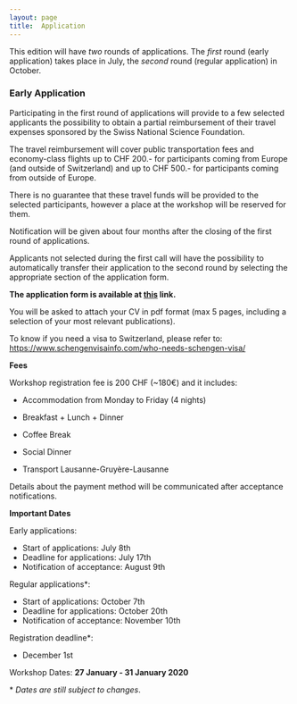 ```yaml
---
layout: page
title:  Application
---
```


This edition will have *two* rounds of applications.
The *first* round (early application) takes place in July, the *second* round (regular application) in October.

### Early Application

Participating in the first round of applications will provide to a few selected applicants the possibility to obtain a partial reimbursement of their travel expenses sponsored by the Swiss National Science Foundation.

The travel reimbursement will cover public transportation fees and economy-class flights up to CHF 200.- for participants coming from Europe (and outside of Switzerland) and up to CHF 500.- for participants coming from outside of Europe.

There is no guarantee that these travel funds will be provided to the selected participants, however a place at the workshop will be reserved for them.

Notification will be given about four months after the closing of the first round of applications.

Applicants not selected during the first call will have the possibility to automatically transfer their application to the second round by selecting the appropriate section of the application form.

**The application form is available at [this](https://docs.google.com/forms/d/e/1FAIpQLSdxfyNIgSYoNgIiq1lD2aleHOGknUsl2UeciGEFjAPzB1HQCg/viewform?usp=sf_link) link.**

You will be asked to attach your CV in pdf format (max 5 pages, including a selection of your most relevant publications).

To know if you need a visa to Switzerland, please refer to:  <https://www.schengenvisainfo.com/who-needs-schengen-visa/>

**Fees**

Workshop registration fee is 200 CHF (~180€) and it includes:

- Accommodation from Monday to Friday (4 nights)

- Breakfast + Lunch + Dinner

- Coffee Break

- Social Dinner

- Transport Lausanne-Gruyère-Lausanne

Details about the payment method will be communicated after acceptance notifications.

**Important Dates**

Early applications:
- Start of applications: July 8th
- Deadline for applications: July 17th
- Notification of acceptance: August 9th

Regular applications\*:
- Start of applications: October 7th
- Deadline for applications: October 20th
- Notification of acceptance: November 10th

Registration deadline*:
- December 1st

Workshop Dates: **27 January - 31 January 2020**

\* _Dates are still subject to changes_.
